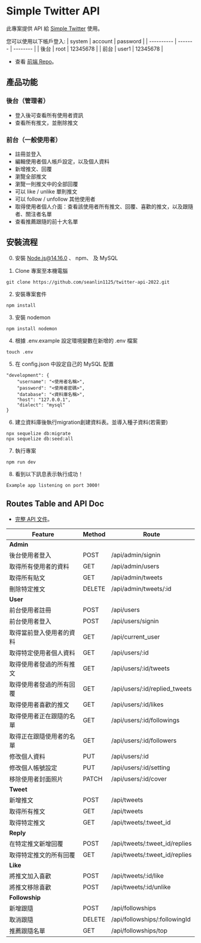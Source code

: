 # Simple Twitter API
此專案提供 API 給 [Simple Twitter](https://gino-hsu.github.io/simple-twitter/) 使用。

您可以使用以下帳戶登入:
| system     | account | password |
| ---------- | ------- | -------- |
| 後台       | root    | 12345678 |
| 前台       | user1   | 12345678 |

- 查看 [ 前端 Repo](https://github.com/Gino-Hsu/simple-twitter)。

## 產品功能

### 後台（管理者）
- 登入後可查看所有使用者資訊
- 查看所有推文，並刪除推文

### 前台（一般使用者）
- 註冊並登入
- 編輯使用者個人帳戶設定，以及個人資料
- 新增推文、回覆
- 瀏覽全部推文
- 瀏覽一則推文中的全部回覆
- 可以 like / unlike 單則推文
- 可以 follow / unfollow 其他使用者
- 取得使用者個人介面：查看該使用者所有推文、回覆、喜歡的推文，以及跟隨者、關注者名單
- 查看推薦跟隨的前十大名單 

## 安裝流程

0. 安裝 Node.js@14.16.0 、 npm、 及 MySQL

1. Clone 專案至本機電腦

```
git clone https://github.com/seanlin1125/twitter-api-2022.git
```

2. 安裝專案套件

```
npm install
```

3. 安裝 nodemon 

```
npm install nodemon
```

4. 根據 .env.example 設定環境變數在新增的 .env 檔案 

```
touch .env
```

5. 在 config.json 中設定自己的 MySQL 配置

```
"development": {
    "username": "<使用者名稱>",
    "password": "<使用者密碼>",
    "database": "<資料庫名稱>",
    "host": "127.0.0.1",
    "dialect": "mysql"
}
```

6. 建立資料庫後執行migration創建資料表。並導入種子資料(若需要)

```
npx sequelize db:migrate
npx sequelize db:seed:all
```

7. 執行專案

```
npm run dev
```

8. 看到以下訊息表示執行成功！

```
Example app listening on port 3000!
```

## Routes Table and API Doc
- [完整 API 文件](https://www.notion.so/API-97143e51c9b942e581c492980639f125)。
 
| Feature                       | Method | Route                                          |
| ----------------------------- | ------ | ---------------------------------------------- |
| **Admin**                     |        |                                                |
| 後台使用者登入                  | POST   | /api/admin/signin                              |
| 取得所有使用者的資料             | GET    | /api/admin/users                               |
| 取得所有貼文                    | GET    | /api/admin/tweets                              |
| 刪除特定推文                    | DELETE | /api/admin/tweets/:id                          |
| **User**                      |        |                                                |
| 前台使用者註冊                  | POST   | /api/users                                     |
| 前台使用者登入                  | POST   | /api/users/signin                              |
| 取得當前登入使用者的資料          | GET    | /api/current_user                              |
| 取得特定使用者個人資料            | GET    | /api/users/:id                                 |
| 取得使用者發過的所有推文          | GET    | /api/users/:id/tweets                          |
| 取得使用者發過的所有回覆          | GET    | /api/users/:id/replied_tweets                  |
| 取得使用者喜歡的推文             | GET    | /api/users/:id/likes                            |
| 取得使用者正在跟隨的名單          | GET    | /api/users/:id/followings                       |
| 取得正在跟隨使用者的名單          | GET    | /api/users/:id/followers                        |
| 修改個人資料                    | PUT    | /api/users/:id                                  |
| 修改個人帳號設定                 | PUT    | /api/users/:id/setting                          |
| 移除使用者封面照片               | PATCH  | /api/users/:id/cover                            |
| **Tweet**                     |        |                                                 |
| 新增推文                       | POST   | /api/tweets                                     |
| 取得所有推文                    | GET    | /api/tweets                                     |
| 取得特定推文                    | GET    | /api/tweets/:tweet_id                                 |
| **Reply**                     |        |                                                 |
| 在特定推文新增回覆               | POST   | /api/tweets/:tweet_id/replies                   |
| 取得特定推文的所有回覆            | GET    | /api/tweets/:tweet_id/replies                   |
| **Like**                      |        |                                                 |
| 將推文加入喜歡                  | POST   | /api/tweets/:id/like                            |
| 將推文移除喜歡                  | POST   | /api/tweets/:id/unlike                          |
| **Followship**                |        |                                                 |
| 新增跟隨                       | POST   | /api/followships                                 |
| 取消跟隨                       | DELETE | /api/followships/:followingId                    |
| 推薦跟隨名單                    | GET    | /api/followships/top                             |
